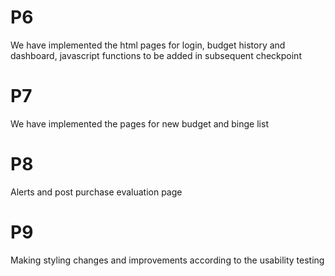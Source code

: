 # P6
We have implemented the html pages for login, budget history and dashboard, javascript functions to be added in subsequent checkpoint

# P7
We have implemented the pages for new budget and binge list

# P8
Alerts and post purchase evaluation page

# P9
Making styling changes and improvements according to the usability testing
